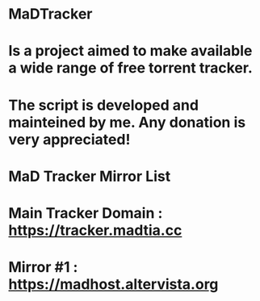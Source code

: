 # MaDTracker
# Is a project aimed to make available a wide range of free torrent tracker. 
# The script is developed and mainteined by me. Any donation is very appreciated!
# MaD Tracker Mirror List
# Main Tracker Domain : https://tracker.madtia.cc
# Mirror #1 : https://madhost.altervista.org
